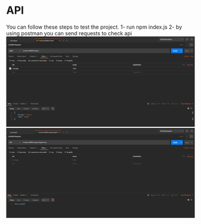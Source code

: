 # API
You can follow these steps to test the project.
1- run npm index.js
2- by using postman you can send requests to check api
![Alt text](pic1.PNG)
![Alt text](pic2.PNG)
